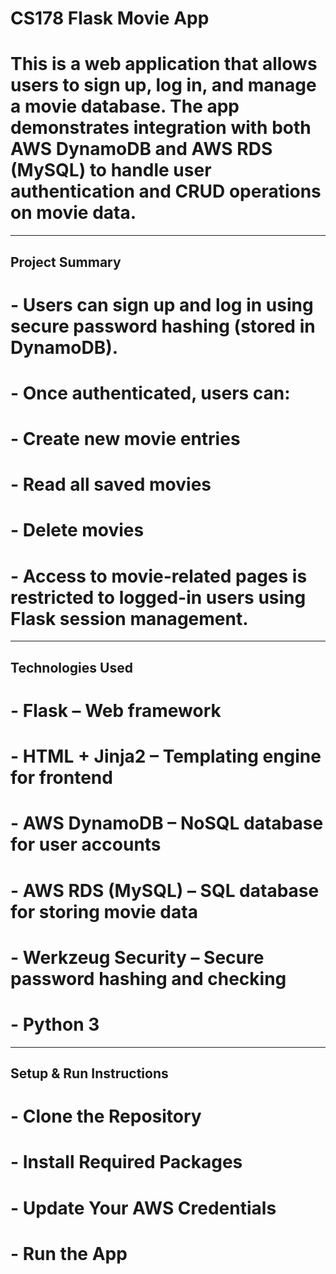 # CS178 Flask Movie App

# This is a web application that allows users to sign up, log in, and manage a movie database. The app demonstrates integration with both AWS DynamoDB and AWS RDS (MySQL) to handle user authentication and CRUD operations on movie data.

---

## Project Summary

# - Users can sign up and log in using secure password hashing (stored in DynamoDB).
# - Once authenticated, users can:
# - Create new movie entries
# - Read all saved movies
# - Delete movies
# - Access to movie-related pages is restricted to logged-in users using Flask session management.

---

## Technologies Used

# - Flask – Web framework
# - HTML + Jinja2 – Templating engine for frontend
# - AWS DynamoDB – NoSQL database for user accounts
# - AWS RDS (MySQL) – SQL database for storing movie data
# - Werkzeug Security – Secure password hashing and checking
# - Python 3

---

## Setup & Run Instructions

# - Clone the Repository
# - Install Required Packages
# - Update Your AWS Credentials
# - Run the App
